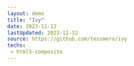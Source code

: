 ```yaml
---
layout: demo
title: "Ivy"
date: 2023-11-12
lastUpdated: 2023-11-12
source: https://github.com/tessmero/ivy
techs:
 - html5-composite  
---
```



